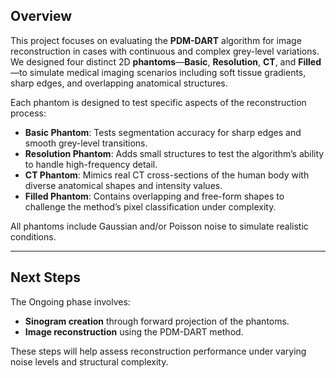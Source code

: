 ## Overview

This project focuses on evaluating the **PDM-DART** algorithm for image reconstruction in cases with continuous and complex grey-level variations. We designed four distinct 2D **phantoms**—**Basic**, **Resolution**, **CT**, and **Filled**—to simulate medical imaging scenarios including soft tissue gradients, sharp edges, and overlapping anatomical structures. 

Each phantom is designed to test specific aspects of the reconstruction process:

- **Basic Phantom**: Tests segmentation accuracy for sharp edges and smooth grey-level transitions.
- **Resolution Phantom**: Adds small structures to test the algorithm’s ability to handle high-frequency detail.
- **CT Phantom**: Mimics real CT cross-sections of the human body with diverse anatomical shapes and intensity values.
- **Filled Phantom**: Contains overlapping and free-form shapes to challenge the method’s pixel classification under complexity.

All phantoms include Gaussian and/or Poisson noise to simulate realistic conditions.

---

## Next Steps

The Ongoing phase involves:

- **Sinogram creation** through forward projection of the phantoms.
- **Image reconstruction** using the PDM-DART method.

These steps will help assess reconstruction performance under varying noise levels and structural complexity.
